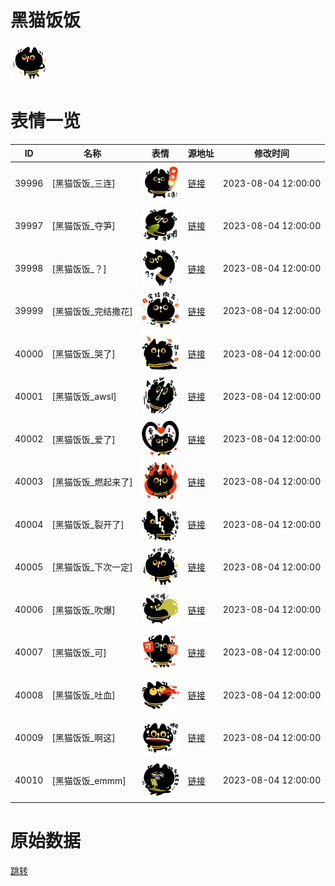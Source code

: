 # 黑猫饭饭

<img src="./cover.png" height="60" alt="cover" />

# 表情一览

|ID|名称|表情|源地址|修改时间|
|----|----|----|----|----|
|39996|[黑猫饭饭_三连]|<img src="./pic/039996_%5B黑猫饭饭_三连%5D.png" height="60" alt="三连"/>|[链接](https://i0.hdslb.com/bfs/garb/425d1af0d40ed0ba012904e73d3dedba25847c83.png)|2023-08-04 12:00:00|
|39997|[黑猫饭饭_夺笋]|<img src="./pic/039997_%5B黑猫饭饭_夺笋%5D.png" height="60" alt="夺笋"/>|[链接](https://i0.hdslb.com/bfs/garb/3dfbbaae6382dea5d1ca33019dc7a4ca16444530.png)|2023-08-04 12:00:00|
|39998|[黑猫饭饭_？]|<img src="./pic/039998_%5B黑猫饭饭_？%5D.png" height="60" alt="？"/>|[链接](https://i0.hdslb.com/bfs/garb/9ec6cab4cdda6fcf6fbe4ae1d93cd0e1b26a11b3.png)|2023-08-04 12:00:00|
|39999|[黑猫饭饭_完结撒花]|<img src="./pic/039999_%5B黑猫饭饭_完结撒花%5D.png" height="60" alt="完结撒花"/>|[链接](https://i0.hdslb.com/bfs/garb/14f139d3e687b4093e681dded8a8d9e787aa23d1.png)|2023-08-04 12:00:00|
|40000|[黑猫饭饭_哭了]|<img src="./pic/040000_%5B黑猫饭饭_哭了%5D.png" height="60" alt="哭了"/>|[链接](https://i0.hdslb.com/bfs/garb/866050b08216434e7dcae74242f401330c335730.png)|2023-08-04 12:00:00|
|40001|[黑猫饭饭_awsl]|<img src="./pic/040001_%5B黑猫饭饭_awsl%5D.png" height="60" alt="awsl"/>|[链接](https://i0.hdslb.com/bfs/garb/b9b5b20e0211f5ccfef0bfd7a5ce196df34693d6.png)|2023-08-04 12:00:00|
|40002|[黑猫饭饭_爱了]|<img src="./pic/040002_%5B黑猫饭饭_爱了%5D.png" height="60" alt="爱了"/>|[链接](https://i0.hdslb.com/bfs/garb/ba023a40754f3f655b896ddedb6fdb051afac20d.png)|2023-08-04 12:00:00|
|40003|[黑猫饭饭_燃起来了]|<img src="./pic/040003_%5B黑猫饭饭_燃起来了%5D.png" height="60" alt="燃起来了"/>|[链接](https://i0.hdslb.com/bfs/garb/43927bfb0bfbb93ad7b89ccd9052fdb24663103f.png)|2023-08-04 12:00:00|
|40004|[黑猫饭饭_裂开了]|<img src="./pic/040004_%5B黑猫饭饭_裂开了%5D.png" height="60" alt="裂开了"/>|[链接](https://i0.hdslb.com/bfs/garb/c56d51ab5d1423bc0e643dfc37825ed5725c50c0.png)|2023-08-04 12:00:00|
|40005|[黑猫饭饭_下次一定]|<img src="./pic/040005_%5B黑猫饭饭_下次一定%5D.png" height="60" alt="下次一定"/>|[链接](https://i0.hdslb.com/bfs/garb/f54bf8d357026f33a0d5ed9811f711b96094b440.png)|2023-08-04 12:00:00|
|40006|[黑猫饭饭_吹爆]|<img src="./pic/040006_%5B黑猫饭饭_吹爆%5D.png" height="60" alt="吹爆"/>|[链接](https://i0.hdslb.com/bfs/garb/2b684544cbca8a59811f358324fedc01fc6b3110.png)|2023-08-04 12:00:00|
|40007|[黑猫饭饭_可]|<img src="./pic/040007_%5B黑猫饭饭_可%5D.png" height="60" alt="可"/>|[链接](https://i0.hdslb.com/bfs/garb/5558e6b23bf73195fbd5eafd4efd027ca0b9d1e6.png)|2023-08-04 12:00:00|
|40008|[黑猫饭饭_吐血]|<img src="./pic/040008_%5B黑猫饭饭_吐血%5D.png" height="60" alt="吐血"/>|[链接](https://i0.hdslb.com/bfs/garb/946ee5777bb0ceb13789aab32d80494d67c5ba18.png)|2023-08-04 12:00:00|
|40009|[黑猫饭饭_啊这]|<img src="./pic/040009_%5B黑猫饭饭_啊这%5D.png" height="60" alt="啊这"/>|[链接](https://i0.hdslb.com/bfs/garb/20b086b86f14b3f3dadcdb1b8f317d729f73ccbf.png)|2023-08-04 12:00:00|
|40010|[黑猫饭饭_emmm]|<img src="./pic/040010_%5B黑猫饭饭_emmm%5D.png" height="60" alt="emmm"/>|[链接](https://i0.hdslb.com/bfs/garb/029cd96ee4ca1a4df766dce9841c4e0f28c72eb4.png)|2023-08-04 12:00:00|

# 原始数据

[跳转](./raw.json)

